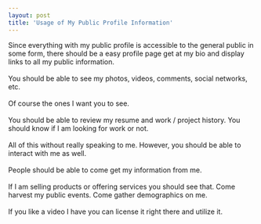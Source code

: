 ```yaml
---
layout: post
title: 'Usage of My Public Profile Information'
---
```

Since everything with my public profile is accessible to the general public in some form, there should be a easy profile page get at my bio and display links to all my public information.<br /><br />You should be able to see my photos, videos, comments, social networks, etc.<br /><br />Of course the ones I want you to see.<br /><br />You should be able to review my resume and work / project history.  You should know if I am looking for work or not.<br /><br />All of this without really speaking to me.  However, you should be able to interact with me as well.<br /><br />People should be able to come get my information from me.<br /><br />If I am selling products or offering services you should see that. Come harvest my public events. Come gather demographics on me.<br /><br />If you like a video I have you can license it right there and utilize it.